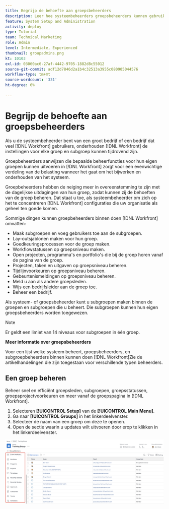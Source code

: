 ```yaml
---
title: Begrijp de behoefte aan groepsbeheerders
description: Leer hoe systeembeheerders groepsbeheerders kunnen gebruiken om instellingen voor  [!DNL Workfront]  te onderhouden en groepen meer controle over hun werk te geven.
feature: System Setup and Administration
activity: deploy
type: Tutorial
team: Technical Marketing
role: Admin
level: Intermediate, Experienced
thumbnail: groupadmins.png
kt: 10103
exl-id: 03060ac6-27af-4442-9705-1882d8c55012
source-git-commit: adf12d7846d2a1b4c32513a3955c080905044576
workflow-type: tm+mt
source-wordcount: '331'
ht-degree: 6%

---
```


# Begrijp de behoefte aan groepsbeheerders

<!---
21.4 updates have been made
--->

Als u de systeembeheerder bent van een groot bedrijf of een bedrijf dat veel [!DNL Workfront] gebruikers, onderhouden [!DNL Workfront] de instellingen voor elke groep en subgroep kunnen tijdrovend zijn.

Groepbeheerders aanwijzen die bepaalde beheerfuncties voor hun eigen groepen kunnen uitvoeren in [!DNL Workfront] zorgt voor een evenwichtige verdeling van de belasting wanneer het gaat om het bijwerken en onderhouden van het systeem.

Groepbeheerders hebben de neiging meer in overeenstemming te zijn met de dagelijkse uitdagingen van hun groep, zodat kunnen zij de behoeften van de groep beheren. Dat staat u toe, als systeembeheerder om zich op het te concentreren [!DNL Workfront] configuraties die uw organisatie als geheel ten goede komen.

Sommige dingen kunnen groepbeheerders binnen doen [!DNL Workfront] omvatten:

* Maak subgroepen en voeg gebruikers toe aan de subgroepen.
* Lay-outsjablonen maken voor hun groep.
* Goedkeuringsprocessen voor de groep maken.
* Workflowstatussen op groepsniveau maken.
* Open projecten, programma&#39;s en portfolio&#39;s die bij de groep horen vanaf de pagina van de groep.
* Projecten, taken en uitgaven op groepsniveau beheren.
* Tijdlijnvoorkeuren op groepsniveau beheren.
* Gebeurtenismeldingen op groepsniveau beheren.
* Meld u aan als andere groepsleden.
* Wijs een bedrijfsleider aan de groep toe.
* Beheer een bedrijf.

Als systeem- of groepsbeheerder kunt u subgroepen maken binnen de groepen en subgroepen die u beheert. Die subgroepen kunnen hun eigen groepsbeheerders worden toegewezen.

>[!NOTE]
>
>Er geldt een limiet van 14 niveaus voor subgroepen in één groep.

**Meer informatie over groepsbeheerders**

<!---
bullet points below need hyperlinks
--->

Voor een lijst welke systeem beheert, groepsbeheerders, en subgroepbeheerders binnen kunnen doen [!DNL Workfront]Zie de artikelhandelingen die zijn toegestaan voor verschillende typen beheerders.

## Een groep beheren

Beheer snel en efficiënt groepsleden, subgroepen, groepsstatussen, groepsprojectvoorkeuren en meer vanaf de groepspagina in [!DNL Workfront].

1. Selecteren **[!UICONTROL Setup]** van de **[!UICONTROL Main Menu]**.
1. Ga naar **[!UICONTROL Groups]** in het linkerdeelvenster.
1. Selecteer de naam van een groep om deze te openen.
1. Open de sectie waarin u updates wilt uitvoeren door erop te klikken in het linkerdeelvenster.

![Groepspagina](assets/admin-fund-manage-a-group.png)

<!---
learn more URLs
Create and manage groups 
Create and manage subgroups 
Business leader overview 
--->
